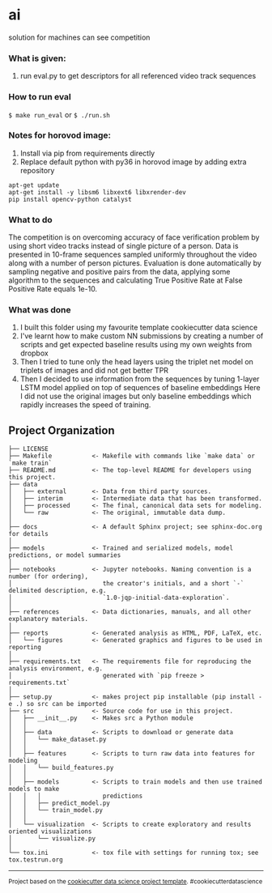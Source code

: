 ai
==============================

solution for machines can see competition

### What is given:

1. run eval.py to get descriptors for all referenced video track sequences

### How to run eval
 `$ make run_eval` or `$ ./run.sh`
 
### Notes for horovod image:

1. Install via pip from requirements directly
2. Replace default python with py36 in horovod image by adding extra repository

```
apt-get update
apt-get install -y libsm6 libxext6 libxrender-dev
pip install opencv-python catalyst

```
### What to do

The competition is on overcoming accuracy of face verification problem by using short video tracks instead of single picture of a person.
Data is presented in 10-frame sequences sampled uniformly throughout the video along with a number of person pictures.
Evaluation is done automatically by sampling negative and positive pairs from the data, applying some algorithm to the sequences and calculating True Positive Rate at False Positive Rate equals 1e-10.

### What was done

1. I built this folder using my favourite template cookiecutter data science
2. I've learnt how to make custom NN submissions by creating a number of scripts and get expected baseline results using my own weights from dropbox
3. Then I tried to tune only the head layers using the triplet net model on triplets of images and did not get better TPR 
4. Then I decided to use information from the sequences by tuning 1-layer LSTM model applied on top of sequences of baseline embeddings
Here I did not use the original images but only baseline embeddings which rapidly increases the speed of training.



Project Organization
------------

    ├── LICENSE
    ├── Makefile           <- Makefile with commands like `make data` or `make train`
    ├── README.md          <- The top-level README for developers using this project.
    ├── data
    │   ├── external       <- Data from third party sources.
    │   ├── interim        <- Intermediate data that has been transformed.
    │   ├── processed      <- The final, canonical data sets for modeling.
    │   └── raw            <- The original, immutable data dump.
    │
    ├── docs               <- A default Sphinx project; see sphinx-doc.org for details
    │
    ├── models             <- Trained and serialized models, model predictions, or model summaries
    │
    ├── notebooks          <- Jupyter notebooks. Naming convention is a number (for ordering),
    │                         the creator's initials, and a short `-` delimited description, e.g.
    │                         `1.0-jqp-initial-data-exploration`.
    │
    ├── references         <- Data dictionaries, manuals, and all other explanatory materials.
    │
    ├── reports            <- Generated analysis as HTML, PDF, LaTeX, etc.
    │   └── figures        <- Generated graphics and figures to be used in reporting
    │
    ├── requirements.txt   <- The requirements file for reproducing the analysis environment, e.g.
    │                         generated with `pip freeze > requirements.txt`
    │
    ├── setup.py           <- makes project pip installable (pip install -e .) so src can be imported
    ├── src                <- Source code for use in this project.
    │   ├── __init__.py    <- Makes src a Python module
    │   │
    │   ├── data           <- Scripts to download or generate data
    │   │   └── make_dataset.py
    │   │
    │   ├── features       <- Scripts to turn raw data into features for modeling
    │   │   └── build_features.py
    │   │
    │   ├── models         <- Scripts to train models and then use trained models to make
    │   │   │                 predictions
    │   │   ├── predict_model.py
    │   │   └── train_model.py
    │   │
    │   └── visualization  <- Scripts to create exploratory and results oriented visualizations
    │       └── visualize.py
    │
    └── tox.ini            <- tox file with settings for running tox; see tox.testrun.org


--------

<p><small>Project based on the <a target="_blank" href="https://drivendata.github.io/cookiecutter-data-science/">cookiecutter data science project template</a>. #cookiecutterdatascience</small></p>
